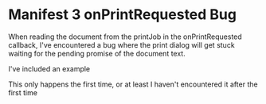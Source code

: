 # Manifest 3 onPrintRequested Bug

When reading the document from the printJob in the onPrintRequested callback,
I've encountered a bug where the print dialog will get stuck waiting for the pending promise of the document text.
  
I've included an example

This only happens the first time, or at least I haven't encountered it after the first time
